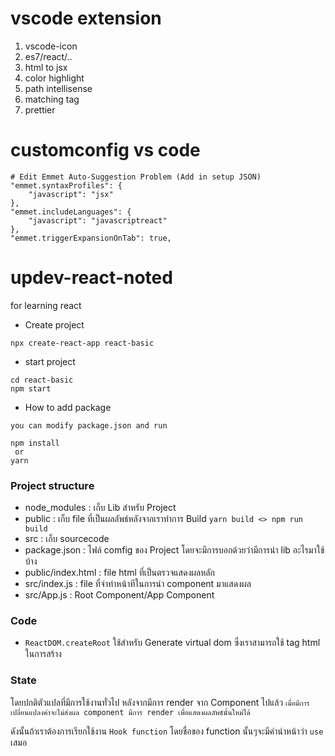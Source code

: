 # vscode extension

1. vscode-icon
2. es7/react/..
3. html to jsx
4. color highlight
5. path intellisense
6. matching tag
7. prettier

# customconfig vs code

```
# Edit Emmet Auto-Suggestion Problem (Add in setup JSON)
"emmet.syntaxProfiles": {
    "javascript": "jsx"
},
"emmet.includeLanguages": {
    "javascript": "javascriptreact"
},
"emmet.triggerExpansionOnTab": true,

```

# updev-react-noted

for learning react

- Create project

```
npx create-react-app react-basic
```

- start project

```
cd react-basic
npm start
```

- How to add package

```
you can modify package.json and run

npm install
 or
yarn

```

### Project structure

- node_modules : เก็บ Lib สำหรับ Project
- public : เก็บ file ที่เป็นผลลัพธ์หลังจากเราทำการ Build `yarn build <> npm run build`
- src : เก็บ sourcecode
- package.json : ไฟล์ comfig ของ Project โดยจะมีการบอกด้วยว่ามีการนำ lib อะไรมาใช้บ้าง
- public/index.html : file html ที่เป็นตรวจแสดงผลหลัก
- src/index.js : file ที่จำทำหน้าทีในการนำ component มาแสดงผล
- src/App.js : Root Component/App Component

### Code

- `ReactDOM.createRoot` ใช้สำหรับ Generate virtual dom ซึ่งเราสามารถใช้ tag html ในการสร้าง

### State

โดยปกติตัวแปลที่มีการใช้งานทั่วไป หลังจากมีการ render จาก Component ไปแล้ว `เมื่อมีการเปลี่ยนแปลงค่าจะไม่ส่งผล component มีการ render เพื่อแสดงผลลัพธ์นั้นใหม่ได้`

ดังนั้นถ้าเราต้องการเรียกใช้งาน `Hook function` โดยชื่อของ function นั้นๆจะมีคำนำหน้าว่า `use` เสมอ
